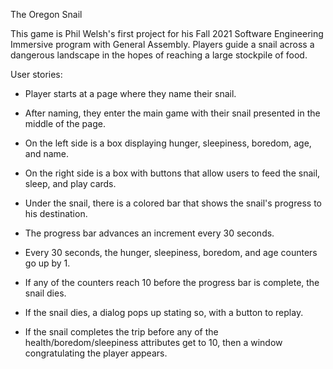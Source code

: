 The Oregon Snail

This game is Phil Welsh's first project for his Fall 2021 Software Engineering Immersive program with General Assembly. Players guide a snail across a dangerous landscape in the hopes of reaching a large stockpile of food.

User stories:

- Player starts at a page where they name their snail.

- After naming, they enter the main game with their snail presented in the middle of the page.

- On the left side is a box displaying hunger, sleepiness, boredom, age, and name.

- On the right side is a box with buttons that allow users to feed the snail, sleep, and play cards.

- Under the snail, there is a colored bar that shows the snail's progress to his destination.

- The progress bar advances an increment every 30 seconds.

- Every 30 seconds, the hunger, sleepiness, boredom, and age counters go up by 1.

- If any of the counters reach 10 before the progress bar is complete, the snail dies.

- If the snail dies, a dialog pops up stating so, with a button to replay.

- If the snail completes the trip before any of the health/boredom/sleepiness attributes get to 10, then a window congratulating the player appears.
